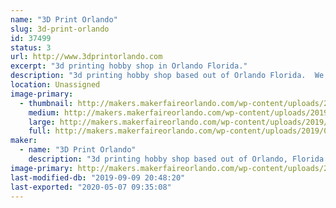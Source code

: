 ```yaml
---
name: "3D Print Orlando"
slug: 3d-print-orlando
id: 37499
status: 3
url: http://www.3dprintorlando.com
excerpt: "3d printing hobby shop in Orlando Florida."
description: "3d printing hobby shop based out of Orlando Florida.  We sell printers, filament, parts and accessories for most 3d printers.  We also provide 3d printing, upgrade, and repair services on most 3d printers.  "
location: Unassigned
image-primary:
  - thumbnail: http://makers.makerfaireorlando.com/wp-content/uploads/2019/09/65140959_388545205105208_5591535038383521792_o-150x150.jpg
    medium: http://makers.makerfaireorlando.com/wp-content/uploads/2019/09/65140959_388545205105208_5591535038383521792_o-300x225.jpg
    large: http://makers.makerfaireorlando.com/wp-content/uploads/2019/09/65140959_388545205105208_5591535038383521792_o-1024x768.jpg
    full: http://makers.makerfaireorlando.com/wp-content/uploads/2019/09/65140959_388545205105208_5591535038383521792_o.jpg
maker:
  - name: "3D Print Orlando"
    description: "3d printing hobby shop based out of Orlando, Florida.  "
image-primary: http://makers.makerfaireorlando.com/wp-content/uploads/2019/09/59129548_360136704612725_6077091167189598208_n.jpg
last-modified-db: "2019-09-09 20:48:20"
last-exported: "2020-05-07 09:35:08"
---
```


